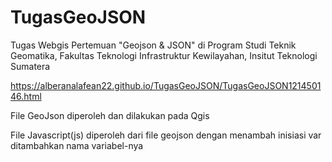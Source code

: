 # TugasGeoJSON

Tugas Webgis Pertemuan "Geojson & JSON" di Program Studi Teknik Geomatika, Fakultas Teknologi Infrastruktur Kewilayahan, Insitut Teknologi Sumatera

https://alberanalafean22.github.io/TugasGeoJSON/TugasGeoJSON121450146.html

File GeoJson diperoleh dan dilakukan pada Qgis

File Javascript(js) diperoleh dari file geojson dengan menambah inisiasi var ditambahkan nama variabel-nya
